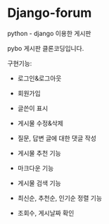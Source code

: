 # Django-forum
python - django 이용한 게시판 

pybo 게시판 클론코딩입니다.


구현기능:

* 로그인&로그아웃

* 회원가입

* 글쓴이 표시

* 게시물 수정&삭제 

* 질문, 답변 글에 대한 댓글 작성 

* 게시물 추천 기능

* 마크다운 기능

* 게시물 검색 기능

* 최신순, 추천순, 인기순 정렬 기능

* 조회수, 게시날짜 확인


